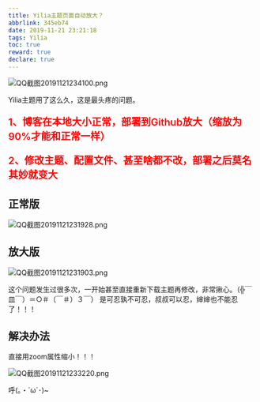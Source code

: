 ```yaml
---
title: Yilia主题页面自动放大？
abbrlink: 345eb74
date: 2019-11-21 23:21:18
tags: Yilia
toc: true
reward: true
declare: true
---
```


![QQ截图20191121234100.png](https://cdn.anyway1314.cn/imageQQ截图20191121234100.png-title)

Yilia主题用了这么久，这是最头疼的问题。

<!-- more -->

<p style = "font-size:20px;color:red;font-weight:600">1、博客在本地大小正常，部署到Github放大（缩放为90%才能和正常一样）</p>
<p style = "font-size:20px;color:red;font-weight:600">2、修改主题、配置文件、甚至啥都不改，部署之后莫名其妙就变大</p>
  
## 正常版

![QQ截图20191121231928.png](https://cdn.anyway1314.cn/imageQQ截图20191121231928.png)

## 放大版

![QQ截图20191121231903.png](https://cdn.anyway1314.cn/imageQQ截图20191121231903.png)

这个问题发生过很多次，一开始甚至直接重新下载主题再修改，非常揪心。（╬￣皿￣）＝○＃（￣＃）３￣） 
是可忍孰不可忍，叔叔可以忍，婶婶也不能忍了！！！
## 解决办法
直接用zoom属性缩小！！！

![QQ截图20191121233220.png](https://cdn.anyway1314.cn/imageQQ截图20191121233220.png)

呼(｡・`ω´･)~